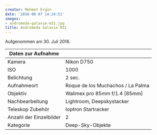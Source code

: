 ```yaml
---
creator: Mehmet Ergün
date: '2016-08-07 14:24:51'
images:
- andromeda-galaxie-m31.jpg
title: Andromeda Galaxie M31
---
```

Aufgenommen am 30. Juli 2016.

| Daten zur Aufnahme | |
| - | - |
| Kamera | Nikon D750 |
| ISO | 1000 |
| Belichtung | 2 sec. |
| Aufnahmeort | Roque de los Muchachos / La Palma |
| Objektiv | Walimex pro 85mm f/1.4 [85mm] |
| Nachbearbeitung | Lightroom, Deepskystacker |
| Teleskop Zubehör | Ioptron Startracker |
| Anzahl der Einzelbilder | 2 |
| Kategorie | Deep-Sky-Objekte |
